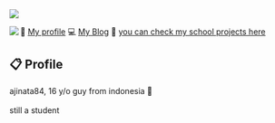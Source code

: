 <img src="https://i.imgur.com/OScgGzj.png"/>

<a href="https://discord.com/users/183480523371315201"><img align="left" src="https://lanyard-profile-readme.vercel.app/api/183480523371315201?bg=23283d&borderRadius=8px&hideDiscrim=true"/></a>

📃 <a href="https://ajinata84.github.io/my-profile">My profile</a>
💻 <a href="https://ajinata84.github.io/blog">My Blog</a>
🏫 <a href="https://github.com/prashajinata">you can check my school projects here</a>

## 📋 Profile

ajinata84, 16 y/o guy from indonesia 🍜 <br/><br/>still a student
